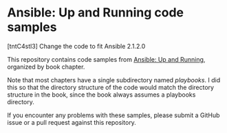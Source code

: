 # Ansible: Up and Running code samples

[tntC4stl3] Change the code to fit Ansible 2.1.2.0

This repository contains code samples from [Ansible: Up and
Running](http://ansiblebook.com), organized by book chapter.

Note that most chapters have a single subdirectory named *playbooks*. I did this
so that the directory structure of the code would match the directory structure
in the book, since the book always assumes a playbooks directory.

If you encounter any problems with these samples, please submit a GitHub issue
or a pull request against this repository.
